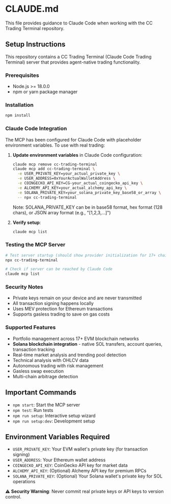 # CLAUDE.md

This file provides guidance to Claude Code when working with the CC Trading Terminal repository.

## Setup Instructions

This repository contains a CC Trading Terminal (Claude Code Trading Terminal) server that provides agent-native trading functionality.

### Prerequisites
- Node.js >= 18.0.0
- npm or yarn package manager

### Installation
```bash
npm install
```

### Claude Code Integration

The MCP has been configured for Claude Code with placeholder environment variables. To use with real trading:

1. **Update environment variables** in Claude Code configuration:
   ```bash
   claude mcp remove cc-trading-terminal
   claude mcp add cc-trading-terminal \
     -e USER_PRIVATE_KEY=your_actual_private_key \
     -e USER_ADDRESS=0xYourActualWalletAddress \
     -e COINGECKO_API_KEY=CG-your_actual_coingecko_api_key \
     -e ALCHEMY_API_KEY=your_actual_alchemy_api_key \
     -e SOLANA_PRIVATE_KEY=your_solana_private_key_base58_or_array \
     -- npx cc-trading-terminal
   ```

   Note: SOLANA_PRIVATE_KEY can be in base58 format, hex format (128 chars), or JSON array format (e.g., "[1,2,3,...]")

2. **Verify setup**:
   ```bash
   claude mcp list
   ```

### Testing the MCP Server
```bash
# Test server startup (should show provider initialization for 17+ chains)
npx cc-trading-terminal

# Check if server can be reached by Claude Code
claude mcp list
```

### Security Notes
- Private keys remain on your device and are never transmitted
- All transaction signing happens locally
- Uses MEV protection for Ethereum transactions
- Supports gasless trading to save on gas costs

### Supported Features
- Portfolio management across 17+ EVM blockchain networks
- **Solana blockchain integration** - native SOL transfers, account queries, transaction tracking
- Real-time market analysis and trending pool detection
- Technical analysis with OHLCV data
- Autonomous trading with risk management
- Gasless swap execution
- Multi-chain arbitrage detection

## Important Commands
- `npm start`: Start the MCP server
- `npm test`: Run tests
- `npm run setup`: Interactive setup wizard
- `npm run setup:dev`: Development setup

## Environment Variables Required
- `USER_PRIVATE_KEY`: Your EVM wallet's private key (for transaction signing)
- `USER_ADDRESS`: Your Ethereum wallet address  
- `COINGECKO_API_KEY`: CoinGecko API key for market data
- `ALCHEMY_API_KEY`: (Optional) Alchemy API key for premium RPCs
- `SOLANA_PRIVATE_KEY`: (Optional) Your Solana wallet's private key for SOL operations

⚠️ **Security Warning**: Never commit real private keys or API keys to version control.